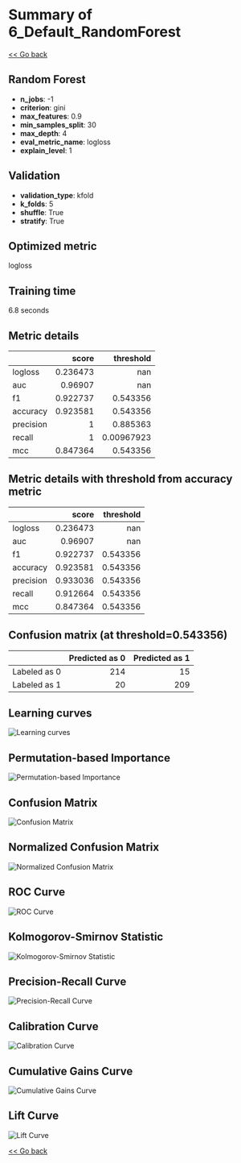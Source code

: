 # Summary of 6_Default_RandomForest

[<< Go back](../README.md)


## Random Forest
- **n_jobs**: -1
- **criterion**: gini
- **max_features**: 0.9
- **min_samples_split**: 30
- **max_depth**: 4
- **eval_metric_name**: logloss
- **explain_level**: 1

## Validation
 - **validation_type**: kfold
 - **k_folds**: 5
 - **shuffle**: True
 - **stratify**: True

## Optimized metric
logloss

## Training time

6.8 seconds

## Metric details
|           |    score |    threshold |
|:----------|---------:|-------------:|
| logloss   | 0.236473 | nan          |
| auc       | 0.96907  | nan          |
| f1        | 0.922737 |   0.543356   |
| accuracy  | 0.923581 |   0.543356   |
| precision | 1        |   0.885363   |
| recall    | 1        |   0.00967923 |
| mcc       | 0.847364 |   0.543356   |


## Metric details with threshold from accuracy metric
|           |    score |   threshold |
|:----------|---------:|------------:|
| logloss   | 0.236473 |  nan        |
| auc       | 0.96907  |  nan        |
| f1        | 0.922737 |    0.543356 |
| accuracy  | 0.923581 |    0.543356 |
| precision | 0.933036 |    0.543356 |
| recall    | 0.912664 |    0.543356 |
| mcc       | 0.847364 |    0.543356 |


## Confusion matrix (at threshold=0.543356)
|              |   Predicted as 0 |   Predicted as 1 |
|:-------------|-----------------:|-----------------:|
| Labeled as 0 |              214 |               15 |
| Labeled as 1 |               20 |              209 |

## Learning curves
![Learning curves](learning_curves.png)

## Permutation-based Importance
![Permutation-based Importance](permutation_importance.png)
## Confusion Matrix

![Confusion Matrix](confusion_matrix.png)


## Normalized Confusion Matrix

![Normalized Confusion Matrix](confusion_matrix_normalized.png)


## ROC Curve

![ROC Curve](roc_curve.png)


## Kolmogorov-Smirnov Statistic

![Kolmogorov-Smirnov Statistic](ks_statistic.png)


## Precision-Recall Curve

![Precision-Recall Curve](precision_recall_curve.png)


## Calibration Curve

![Calibration Curve](calibration_curve_curve.png)


## Cumulative Gains Curve

![Cumulative Gains Curve](cumulative_gains_curve.png)


## Lift Curve

![Lift Curve](lift_curve.png)



[<< Go back](../README.md)
